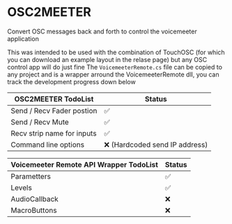 # OSC2MEETER
Convert OSC messages back and forth to control the voicemeeter application

This was intended to be used with the combination of TouchOSC (for which you can download an example layout in the relase page) but any OSC control app will do just fine
The `VoicemeeterRemote.cs` file can be copied to any project and is a wrapper arround the VoicemeeterRemote dll, you can track the development progress down below

| OSC2MEETER TodoList               | Status |
|-----------------------------------|-----|
| Send / Recv Fader postion         | ✅ |
| Send / Recv Mute                  | ✅ |
| Recv strip name for inputs        | ✅ |
| Command line options              | ❌ (Hardcoded send IP address) |

| Voicemeeter Remote API Wrapper TodoList      | Status |
|----------------------------------------------|-----|
| Parametters                                  | ✅ |
| Levels                                       | ✅ |
| AudioCallback                                | ❌ |
| MacroButtons                                 | ❌ |
